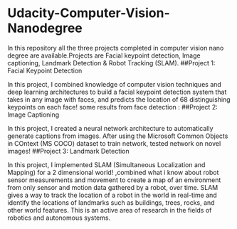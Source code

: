 
# Udacity-Computer-Vision-Nanodegree


In this repository all the three projects completed in computer vision nano degree are available.Projects are Facial keypoint detection, Image captioning, Landmark Detection & Robot Tracking (SLAM).
##Project 1: Facial Keypoint Detection

In this project, I combined knowledge of computer vision techniques and deep learning architectures to build a facial keypoint detection system that takes in any image with faces, and predicts the location of 68 distinguishing keypoints on each face! some results from face detection :
##Project 2: Image Captioning


In this project, I created a neural network architecture to automatically generate captions from images. After using the Microsoft Common Objects in COntext (MS COCO) dataset to train network, tested network on novel images!
##Project 3: Landmark Detection

In this project, I implemented SLAM (Simultaneous Localization and Mapping) for a 2 dimensional world! ,combined what i know about robot sensor measurements and movement to create a map of an environment from only sensor and motion data gathered by a robot, over time. SLAM gives a way to track the location of a robot in the world in real-time and identify the locations of landmarks such as buildings, trees, rocks, and other world features. This is an active area of research in the fields of robotics and autonomous systems.
